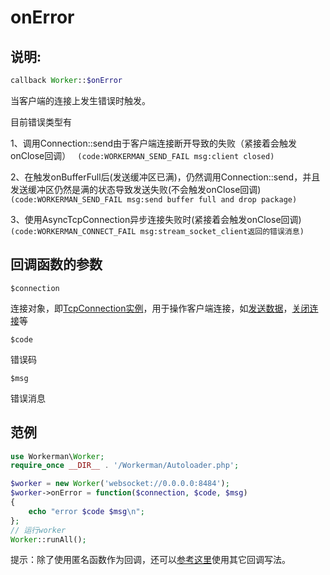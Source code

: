 # onError
## 说明:
```php
callback Worker::$onError
```

当客户端的连接上发生错误时触发。

目前错误类型有

1、调用Connection::send由于客户端连接断开导致的失败（紧接着会触发onClose回调） ```
(code:WORKERMAN_SEND_FAIL msg:client closed)```


2、在触发onBufferFull后(发送缓冲区已满)，仍然调用Connection::send，并且发送缓冲区仍然是满的状态导致发送失败(不会触发onClose回调)```
(code:WORKERMAN_SEND_FAIL msg:send buffer full and drop package)```


3、使用AsyncTcpConnection异步连接失败时(紧接着会触发onClose回调) ```
(code:WORKERMAN_CONNECT_FAIL msg:stream_socket_client返回的错误消息)```


## 回调函数的参数

 ``` $connection ```

连接对象，即[TcpConnection实例](315157)，用于操作客户端连接，如[发送数据](315165)，[关闭连接](315168)等

 ``` $code ```

错误码

 ``` $msg ```

错误消息


## 范例

```php
use Workerman\Worker;
require_once __DIR__ . '/Workerman/Autoloader.php';

$worker = new Worker('websocket://0.0.0.0:8484');
$worker->onError = function($connection, $code, $msg)
{
    echo "error $code $msg\n";
};
// 运行worker
Worker::runAll();
```
提示：除了使用匿名函数作为回调，还可以[参考这里](370558)使用其它回调写法。